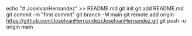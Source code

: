 echo "# JoseIvanHernandez" >> README.md
  git init
  git add README.md
  git commit -m "first commit"
  git branch -M main
  git remote add origin https://github.com/JoseIvanHernandez/JoseIvanHernandez.git
  git push -u origin main<!---
JoseIvanHernandez/JoseIvanHernandez is a ✨ special ✨ repository because its `README.md` (this file) appears on your GitHub profile.
You can click the Preview link to take a look at your changes.
--->
